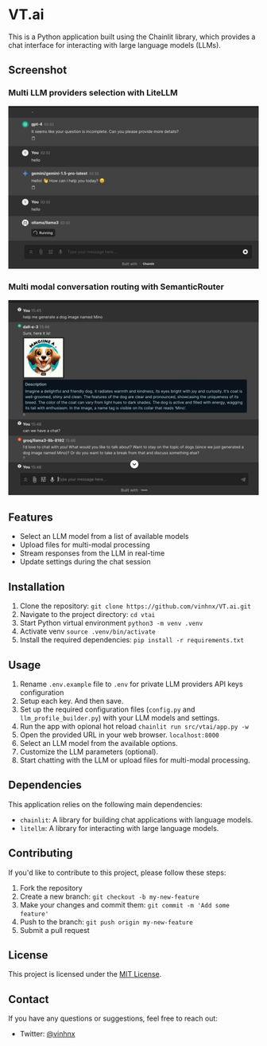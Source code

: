 # VT.ai

This is a Python application built using the Chainlit library, which provides a chat interface for interacting with large language models (LLMs).

## Screenshot

### Multi LLM providers selection with LiteLLM

![demo](./src/vtai/resources/screenshot/1.jpg)

### Multi modal conversation routing with SemanticRouter

![demo](./src/vtai/resources/screenshot/2.jpg)

## Features

-   Select an LLM model from a list of available models
-   Upload files for multi-modal processing
-   Stream responses from the LLM in real-time
-   Update settings during the chat session

## Installation

1. Clone the repository: `git clone https://github.com/vinhnx/VT.ai.git`
2. Navigate to the project directory: `cd vtai`
3. Start Python virtual environment `python3 -m venv .venv`
4. Activate venv `source .venv/bin/activate`
5. Install the required dependencies: `pip install -r requirements.txt`

## Usage

1. Rename `.env.example` file to `.env` for private LLM providers API keys configuration
1. Setup each key. And then save.
1. Set up the required configuration files (`config.py` and `llm_profile_builder.py`) with your LLM models and settings.
1. Run the app with opional hot reload `chainlit run src/vtai/app.py -w`
1. Open the provided URL in your web browser. `localhost:8000`
1. Select an LLM model from the available options.
1. Customize the LLM parameters (optional).
1. Start chatting with the LLM or upload files for multi-modal processing.

## Dependencies

This application relies on the following main dependencies:

-   `chainlit`: A library for building chat applications with language models.
-   `litellm`: A library for interacting with large language models.

## Contributing

If you'd like to contribute to this project, please follow these steps:

1. Fork the repository
2. Create a new branch: `git checkout -b my-new-feature`
3. Make your changes and commit them: `git commit -m 'Add some feature'`
4. Push to the branch: `git push origin my-new-feature`
5. Submit a pull request

## License

This project is licensed under the [MIT License](LICENSE).

## Contact

If you have any questions or suggestions, feel free to reach out:

-   Twitter: [@vinhnx](https://twitter.com/vinhnx)
